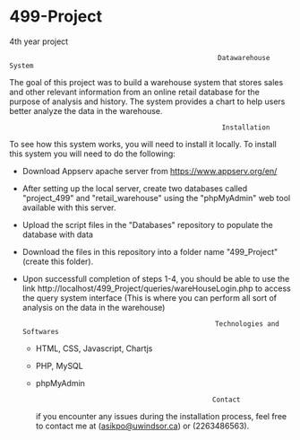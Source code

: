# 499-Project
4th year project

                                                        Datawarehouse System              
                                      
  The goal of this project was to build a warehouse system that stores sales and other relevant information from an online retail database for the purpose of analysis and history. The system provides a chart to help users better analyze the data in the warehouse.
 
 
                                                         Installation
                                                           
To see how this system works, you will need to install it locally. To install this system you will need to do the following:

- Download Appserv apache server from https://www.appserv.org/en/

- After setting up the local server, create two databases called "project_499" and "retail_warehouse" using the "phpMyAdmin" web tool       available with this server. 

- Upload the script files in the "Databases" repository to populate the database with data

- Download the files in this repository into a folder name "499_Project" (create this folder).  

- Upon successfull completion of steps 1-4, you should be able to use the link http://localhost/499_Project/queries/wareHouseLogin.php to   access the query system interface (This is where you can perform all sort of analysis on the data in the warehouse)


                                                      Technologies and Softwares
                                                           
  - HTML, CSS, Javascript, Chartjs
  - PHP, MySQL
  - phpMyAdmin
  
                                                            
                                                    Contact
    if you encounter any issues during the installation process, feel free to contact me at (asikpo@uwindsor.ca) or (2263486563). 
  
  
    
